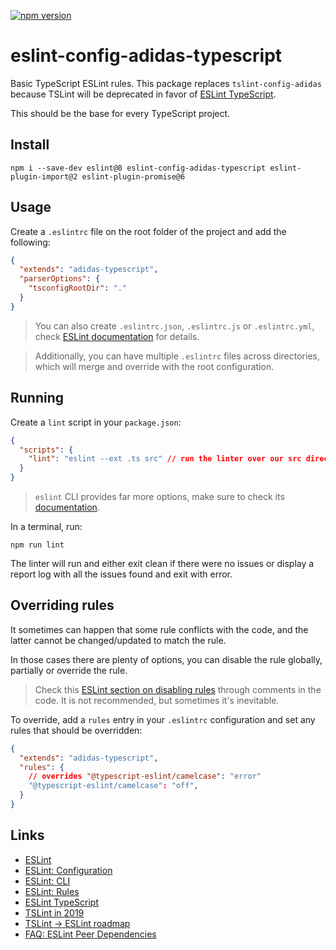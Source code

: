 [![npm version](https://badge.fury.io/js/eslint-config-adidas-typescript.svg)](https://npmjs.com/package/eslint-config-adidas-typescript)

# eslint-config-adidas-typescript

Basic TypeScript ESLint rules. This package replaces `tslint-config-adidas` because TSLint will be deprecated in favor of [ESLint TypeScript](https://eslint.org/blog/2019/01/future-typescript-eslint#the-future-of-typescript-on-eslint).

This should be the base for every TypeScript project.

## Install

```
npm i --save-dev eslint@8 eslint-config-adidas-typescript eslint-plugin-import@2 eslint-plugin-promise@6
```

## Usage

Create a `.eslintrc` file on the root folder of the project and add the following:

```json
{
  "extends": "adidas-typescript",
  "parserOptions": {
    "tsconfigRootDir": "."
  }
}
```

> You can also create `.eslintrc.json`, `.eslintrc.js` or `.eslintrc.yml`, check [ESLint documentation](https://eslint.org/docs/user-guide/configuring) for details.

> Additionally, you can have multiple `.eslintrc` files across directories, which will merge and override with the root configuration.

## Running

Create a `lint` script in your `package.json`:

```json
{
  "scripts": {
    "lint": "eslint --ext .ts src" // run the linter over our src directory, all the files ending in .ts will be analyzed
  }
}
```

> `eslint` CLI provides far more options, make sure to check its [documentation](https://eslint.org/docs/user-guide/command-line-interface).

In a terminal, run:

```
npm run lint
```

The linter will run and either exit clean if there were no issues or display a report log with all the issues found and exit with error.

## Overriding rules

It sometimes can happen that some rule conflicts with the code, and the latter cannot be changed/updated to match the rule.

In those cases there are plenty of options, you can disable the rule globally, partially or override the rule.

> Check this [ESLint section on disabling rules](https://eslint.org/docs/user-guide/configuring#disabling-rules-with-inline-comments) through comments in the code. It is not recommended, but sometimes it's inevitable.

To override, add a `rules` entry in your `.eslintrc` configuration and set any rules that should be overridden:

```json
{
  "extends": "adidas-typescript",
  "rules": {
    // overrides "@typescript-eslint/camelcase": "error"
    "@typescript-eslint/camelcase": "off",
  }
}
```

## Links

- [ESLint](https://eslint.org/)
- [ESLint: Configuration](https://eslint.org/docs/user-guide/configuring)
- [ESLint: CLI](https://eslint.org/docs/user-guide/command-line-interface)
- [ESLint: Rules](https://eslint.org/docs/rules/)
- [ESLint TypeScript](https://eslint.org/blog/2019/01/future-typescript-eslint#the-future-of-typescript-on-eslint)
- [TSLint in 2019](https://medium.com/palantir/tslint-in-2019-1a144c2317a9)
- [TSLint -> ESLint roadmap](https://github.com/palantir/tslint/issues/4534)
- [FAQ: ESLint Peer Dependencies](../../CHANGELOG.md#ESLint-Peer-Dependencies)
